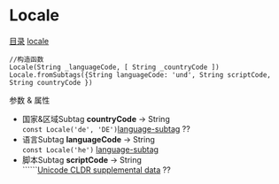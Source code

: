 # Locale
[目录](#toptop) [locale](#locale)
```
//构造函数
Locale(String _languageCode, [ String _countryCode ])
Locale.fromSubtags({String languageCode: 'und', String scriptCode, String countryCode })
```
参数 & 属性
- 国家&区域Subtag **countryCode** → String<br>```const Locale('de', 'DE')```[language-subtag](https://www.iana.org/assignments/language-subtag-registry/language-subtag-registry) ??
- 语言Subtag **languageCode** → String<br>```const Locale('he')``` [language-subtag](https://www.iana.org/assignments/language-subtag-registry/language-subtag-registry)
- 脚本Subtag **scriptCode** → String<br>``````[Unicode CLDR supplemental data](http://cldr.unicode.org/index/downloads) ??
